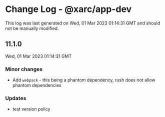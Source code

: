 # Change Log - @xarc/app-dev

This log was last generated on Wed, 01 Mar 2023 01:14:31 GMT and should not be manually modified.

## 11.1.0
Wed, 01 Mar 2023 01:14:31 GMT

### Minor changes

- Add `webpack` - this being a phantom dependency, rush does not allow phantom dependencies

### Updates

- test version policy

